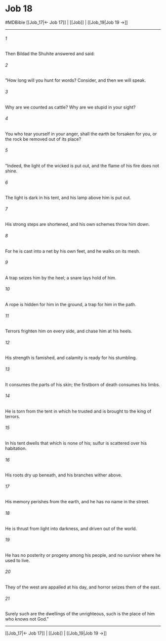 # Job 18
#MDBible
[[Job_17|← Job 17]] | [[Job]] | [[Job_19|Job 19 →]]

***

###### 1 
Then Bildad the Shuhite answered and said: 

###### 2 
"How long will you hunt for words? Consider, and then we will speak. 

###### 3 
Why are we counted as cattle? Why are we stupid in your sight? 

###### 4 
You who tear yourself in your anger, shall the earth be forsaken for you, or the rock be removed out of its place? 

###### 5 
"Indeed, the light of the wicked is put out, and the flame of his fire does not shine. 

###### 6 
The light is dark in his tent, and his lamp above him is put out. 

###### 7 
His strong steps are shortened, and his own schemes throw him down. 

###### 8 
For he is cast into a net by his own feet, and he walks on its mesh. 

###### 9 
A trap seizes him by the heel; a snare lays hold of him. 

###### 10 
A rope is hidden for him in the ground, a trap for him in the path. 

###### 11 
Terrors frighten him on every side, and chase him at his heels. 

###### 12 
His strength is famished, and calamity is ready for his stumbling. 

###### 13 
It consumes the parts of his skin; the firstborn of death consumes his limbs. 

###### 14 
He is torn from the tent in which he trusted and is brought to the king of terrors. 

###### 15 
In his tent dwells that which is none of his; sulfur is scattered over his habitation. 

###### 16 
His roots dry up beneath, and his branches wither above. 

###### 17 
His memory perishes from the earth, and he has no name in the street. 

###### 18 
He is thrust from light into darkness, and driven out of the world. 

###### 19 
He has no posterity or progeny among his people, and no survivor where he used to live. 

###### 20 
They of the west are appalled at his day, and horror seizes them of the east. 

###### 21 
Surely such are the dwellings of the unrighteous, such is the place of him who knows not God." 

***

[[Job_17|← Job 17]] | [[Job]] | [[Job_19|Job 19 →]]
